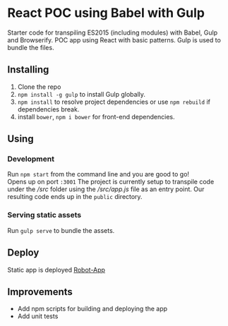 # React POC using Babel with Gulp

Starter code for transpiling ES2015 (including modules) with Babel, Gulp and Browserify.
POC app using React with basic patterns.
Gulp is used to bundle the files.


## Installing

1. Clone the repo
2. `npm install -g gulp` to install Gulp globally.
3. `npm install` to resolve project dependencies or use `npm rebuild` if
dependencies break.
4. install `bower`, `npm i bower` for front-end dependencies.

## Using

### Development
Run `npm start` from the command line and you are good to go!</br>
Opens up on port `:3001`
The project is currently setup to transpile code under the _/src_ folder using the _/src/app.js_ file as an entry point.
Our resulting code ends up in the `public` directory.

### Serving static assets
Run `gulp serve` to bundle the assets.

## Deploy

Static app is deployed [Robot-App](loose-bite.surge.sh/)

## Improvements
 - Add npm scripts for building and deploying the app
 - Add unit tests
